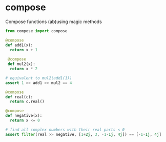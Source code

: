 # compose
Compose functions (ab)using magic methods

```python
from compose import compose

@compose
def add1(x):
  return x + 1
  
 @compose
 def mul2(x):
  return x * 2

# equivalent to mul2(add1(1))
assert 1 >> add1 >> mul2 == 4
```

```python
@compose
def real(c):
  return c.real()

@compose
def negative(x):
  return x <= 0

# find all complex numbers with their real parts < 0
assert filter(real >> negative, [1+2j, 3, -1-1j, 4j]) == [-1-1j, 4j]
```
